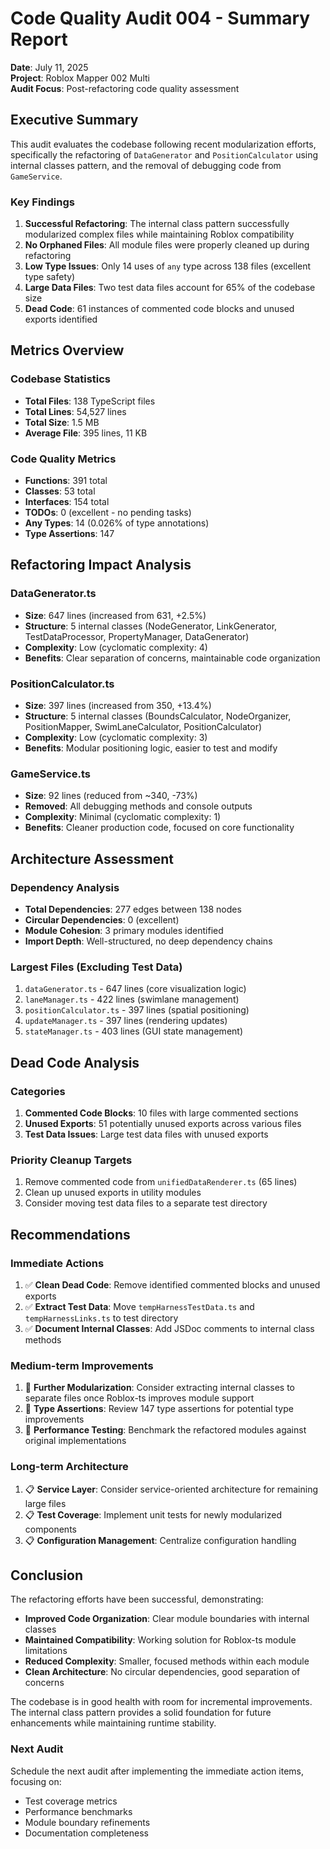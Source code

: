 # Code Quality Audit 004 - Summary Report

**Date**: July 11, 2025  
**Project**: Roblox Mapper 002 Multi  
**Audit Focus**: Post-refactoring code quality assessment

## Executive Summary

This audit evaluates the codebase following recent modularization efforts, specifically the refactoring of `DataGenerator` and `PositionCalculator` using internal classes pattern, and the removal of debugging code from `GameService`.

### Key Findings

1. **Successful Refactoring**: The internal class pattern successfully modularized complex files while maintaining Roblox compatibility
2. **No Orphaned Files**: All module files were properly cleaned up during refactoring
3. **Low Type Issues**: Only 14 uses of `any` type across 138 files (excellent type safety)
4. **Large Data Files**: Two test data files account for 65% of the codebase size
5. **Dead Code**: 61 instances of commented code blocks and unused exports identified

## Metrics Overview

### Codebase Statistics
- **Total Files**: 138 TypeScript files
- **Total Lines**: 54,527 lines
- **Total Size**: 1.5 MB
- **Average File**: 395 lines, 11 KB

### Code Quality Metrics
- **Functions**: 391 total
- **Classes**: 53 total
- **Interfaces**: 154 total
- **TODOs**: 0 (excellent - no pending tasks)
- **Any Types**: 14 (0.026% of type annotations)
- **Type Assertions**: 147

## Refactoring Impact Analysis

### DataGenerator.ts
- **Size**: 647 lines (increased from 631, +2.5%)
- **Structure**: 5 internal classes (NodeGenerator, LinkGenerator, TestDataProcessor, PropertyManager, DataGenerator)
- **Complexity**: Low (cyclomatic complexity: 4)
- **Benefits**: Clear separation of concerns, maintainable code organization

### PositionCalculator.ts
- **Size**: 397 lines (increased from 350, +13.4%)
- **Structure**: 5 internal classes (BoundsCalculator, NodeOrganizer, PositionMapper, SwimLaneCalculator, PositionCalculator)
- **Complexity**: Low (cyclomatic complexity: 3)
- **Benefits**: Modular positioning logic, easier to test and modify

### GameService.ts
- **Size**: 92 lines (reduced from ~340, -73%)
- **Removed**: All debugging methods and console outputs
- **Complexity**: Minimal (cyclomatic complexity: 1)
- **Benefits**: Cleaner production code, focused on core functionality

## Architecture Assessment

### Dependency Analysis
- **Total Dependencies**: 277 edges between 138 nodes
- **Circular Dependencies**: 0 (excellent)
- **Module Cohesion**: 3 primary modules identified
- **Import Depth**: Well-structured, no deep dependency chains

### Largest Files (Excluding Test Data)
1. `dataGenerator.ts` - 647 lines (core visualization logic)
2. `laneManager.ts` - 422 lines (swimlane management)
3. `positionCalculator.ts` - 397 lines (spatial positioning)
4. `updateManager.ts` - 397 lines (rendering updates)
5. `stateManager.ts` - 403 lines (GUI state management)

## Dead Code Analysis

### Categories
1. **Commented Code Blocks**: 10 files with large commented sections
2. **Unused Exports**: 51 potentially unused exports across various files
3. **Test Data Issues**: Large test data files with unused exports

### Priority Cleanup Targets
1. Remove commented code from `unifiedDataRenderer.ts` (65 lines)
2. Clean up unused exports in utility modules
3. Consider moving test data files to a separate test directory

## Recommendations

### Immediate Actions
1. ✅ **Clean Dead Code**: Remove identified commented blocks and unused exports
2. ✅ **Extract Test Data**: Move `tempHarnessTestData.ts` and `tempHarnessLinks.ts` to test directory
3. ✅ **Document Internal Classes**: Add JSDoc comments to internal class methods

### Medium-term Improvements
1. 🔄 **Further Modularization**: Consider extracting internal classes to separate files once Roblox-ts improves module support
2. 🔄 **Type Assertions**: Review 147 type assertions for potential type improvements
3. 🔄 **Performance Testing**: Benchmark the refactored modules against original implementations

### Long-term Architecture
1. 📋 **Service Layer**: Consider service-oriented architecture for remaining large files
2. 📋 **Test Coverage**: Implement unit tests for newly modularized components
3. 📋 **Configuration Management**: Centralize configuration handling

## Conclusion

The refactoring efforts have been successful, demonstrating:
- **Improved Code Organization**: Clear module boundaries with internal classes
- **Maintained Compatibility**: Working solution for Roblox-ts module limitations
- **Reduced Complexity**: Smaller, focused methods within each module
- **Clean Architecture**: No circular dependencies, good separation of concerns

The codebase is in good health with room for incremental improvements. The internal class pattern provides a solid foundation for future enhancements while maintaining runtime stability.

### Next Audit

Schedule the next audit after implementing the immediate action items, focusing on:
- Test coverage metrics
- Performance benchmarks
- Module boundary refinements
- Documentation completeness